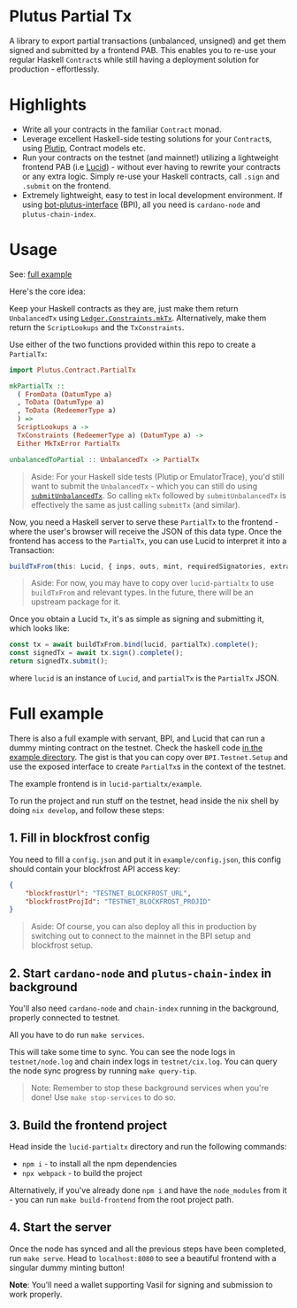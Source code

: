 # Plutus Partial Tx

A library to export partial transactions (unbalanced, unsigned) and get them signed and submitted by a frontend PAB. This enables you to re-use your regular Haskell `Contract`s while still having a deployment solution for production - effortlessly.

# Highlights

- Write all your contracts in the familiar `Contract` monad.
- Leverage excellent Haskell-side testing solutions for your `Contract`s, using [Plutip](https://github.com/mlabs-haskell/plutip), Contract models etc.
- Run your contracts on the testnet (and mainnet!) utilizing a lightweight frontend PAB (i.e [Lucid](https://github.com/Berry-Pool/lucid)) - without ever having to rewrite your contracts or any extra logic. Simply re-use your Haskell contracts, call `.sign` and `.submit` on the frontend.
- Extremely lightweight, easy to test in local development environment. If using [bot-plutus-interface](https://github.com/mlabs-haskell/bot-plutus-interface) (BPI), all you need is `cardano-node` and `plutus-chain-index`.

# Usage

See: [full example](#full-example)

Here's the core idea:

Keep your Haskell contracts as they are, just make them return `UnbalancedTx` using [`Ledger.Constraints.mkTx`](https://playground.plutus.iohkdev.io/doc/haddock/plutus-ledger-constraints/html/Ledger-Constraints.html#v:mkTx). Alternatively, make them return the `ScriptLookups` and the `TxConstraints`.

Use either of the two functions provided within this repo to create a `PartialTx`:

```hs
import Plutus.Contract.PartialTx

mkPartialTx ::
  ( FromData (DatumType a)
  , ToData (DatumType a)
  , ToData (RedeemerType a)
  ) =>
  ScriptLookups a ->
  TxConstraints (RedeemerType a) (DatumType a) ->
  Either MkTxError PartialTx

unbalancedToPartial :: UnbalancedTx -> PartialTx
```

> Aside: For your Haskell side tests (Plutip or EmulatorTrace), you'd still want to submit the `UnbalancedTx` - which you can still do using [`submitUnbalancedTx`](https://playground.plutus.iohkdev.io/doc/haddock/plutus-contract/html/Plutus-Contract.html#v:submitUnbalancedTx). So calling `mkTx` followed by `submitUnbalancedTx` is effectively the same as just calling `submitTx` (and similar).

Now, you need a Haskell server to serve these `PartialTx` to the frontend - where the user's browser will receive the JSON of this data type. Once the frontend has access to the `PartialTx`, you can use Lucid to interpret it into a Transaction:

```ts
buildTxFrom(this: Lucid, { inps, outs, mint, requiredSignatories, extraDatums }: PartialTx): Tx
```

> Aside: For now, you may have to copy over `lucid-partialtx` to use `buildTxFrom` and relevant types. In the future, there will be an upstream package for it.

Once you obtain a Lucid `Tx`, it's as simple as signing and submitting it, which looks like:

```ts
const tx = await buildTxFrom.bind(lucid, partialTx).complete();
const signedTx = await tx.sign().complete();
return signedTx.submit();
```

where `lucid` is an instance of `Lucid`, and `partialTx` is the `PartialTx` JSON.

# Full example
There is also a full example with servant, BPI, and Lucid that can run a dummy minting contract on the testnet. Check the haskell code [in the example directory](./example). The gist is that you can copy over `BPI.Testnet.Setup` and use the exposed interface to create `PartialTx`s in the context of the testnet.

The example frontend is in `lucid-partialtx/example`.

To run the project and run stuff on the testnet, head inside the nix shell by doing `nix develop`, and follow these steps:

## 1. Fill in blockfrost config
 You need to fill a `config.json` and put it in `example/config.json`, this config should contain your blockfrost API access key:

```json
{
    "blockfrostUrl": "TESTNET_BLOCKFROST_URL",
    "blockfrostProjId": "TESTNET_BLOCKFROST_PROJID"
}
```

> Aside: Of course, you can also deploy all this in production by switching out to connect to the mainnet in the BPI setup and blockfrost setup.

## 2. Start `cardano-node` and `plutus-chain-index` in background

You'll also need `cardano-node` and `chain-index` running in the background, properly connected to testnet.

All you have to do run `make services`.

This will take some time to sync. You can see the node logs in `testnet/node.log` and chain index logs in `testnet/cix.log`. You can query the node sync progress by running `make query-tip`.

> Note: Remember to stop these background services when you're done! Use `make stop-services` to do so.

## 3. Build the frontend project
Head inside the `lucid-partialtx` directory and run the following commands:

- `npm i` - to install all the npm dependencies
- `npx webpack` - to build the project

Alternatively, if you've already done `npm i` and have the `node_modules` from it - you can run `make build-frontend` from the root project path.

## 4. Start the server

Once the node has synced and all the previous steps have been completed, run `make serve`. Head to `localhost:8080` to see a beautiful frontend with a singular dummy minting button!

**Note**: You'll need a wallet supporting Vasil for signing and submission to work properly.
